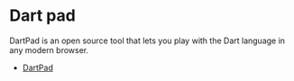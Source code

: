 # Dart pad

DartPad is an open source tool that lets you play with the Dart language in any modern browser.

- [DartPad](https://dart.dev/tools/dartpad)
